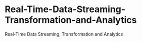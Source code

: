 # Real-Time-Data-Streaming-Transformation-and-Analytics
Real-Time Data Streaming, Transformation and Analytics
